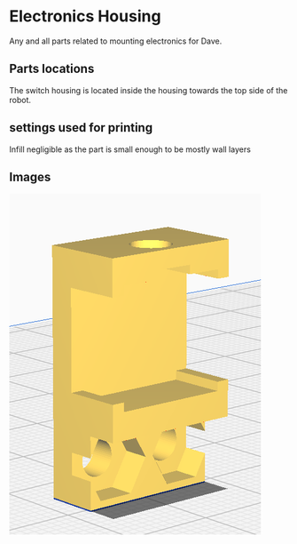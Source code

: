 # Electronics Housing

Any and all parts related to mounting electronics for Dave.

## Parts locations
The switch housing is located inside the housing towards the top side of the robot.

## settings used for printing 
Infill negligible as the part is small enough to be mostly wall layers

## Images
![3D model of switch housing design](./switchHousing.png "wheelImg")
